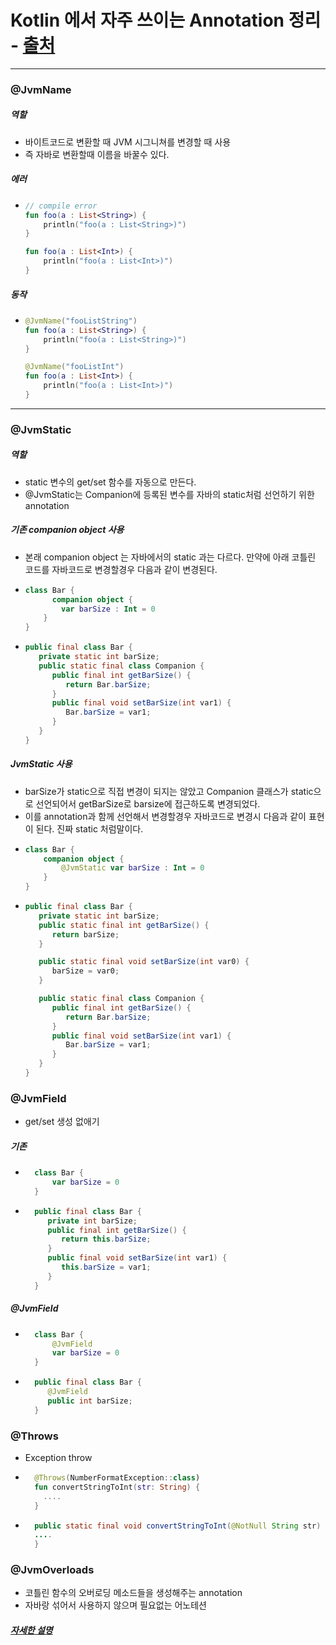 # Kotlin 에서 자주 쓰이는 Annotation 정리 - [출처](https://codechacha.com/ko/kotlin-annotations/)
---
### @JvmName
##### 역할
* 바이트코드로 변환할 때 JVM 시그니쳐를 변경할 때 사용
* 즉 자바로 변환할때 이름을 바꿀수 있다.
##### 에러
* ```kotlin
  // compile error
  fun foo(a : List<String>) {
      println("foo(a : List<String>)")
  }

  fun foo(a : List<Int>) {
      println("foo(a : List<Int>)")
  }
##### 동작
* ```kotlin
  @JvmName("fooListString")
  fun foo(a : List<String>) {
      println("foo(a : List<String>)")
  }
  
  @JvmName("fooListInt")
  fun foo(a : List<Int>) {
      println("foo(a : List<Int>)")
  }
---
### @JvmStatic
##### 역할	
* static 변수의 get/set 함수를 자동으로 만든다. 
* @JvmStatic는 Companion에 등록된 변수를 자바의 static처럼 선언하기 위한 annotation
##### 기존 companion object 사용
* 본래 companion object 는 자바에서의 static 과는 다르다. 만약에 아래 코틀린 코드를 자바코드로 변경할경우 다음과 같이 변경된다.
* ```kotlin
  class Bar {
 	    companion object {	
   	      var barSize : Int = 0
   	  }
  }
* ```java
  public final class Bar {
     private static int barSize;
     public static final class Companion {
        public final int getBarSize() {
           return Bar.barSize;
        }
        public final void setBarSize(int var1) {
           Bar.barSize = var1;
        }
     }
  }
##### JvmStatic 사용
* barSize가 static으로 직접 변경이 되지는 않았고 Companion 클래스가 static으로 선언되어서 getBarSize로 barsize에 접근하도록 변경되었다.
* 이를 annotation과 함께 선언해서 변경할경우 자바코드로 변경시 다음과 같이 표현이 된다. 진짜 static 처럼말이다.
* ```kotlin
  class Bar {
      companion object {
          @JvmStatic var barSize : Int = 0
      }
  }
* ```java
  public final class Bar {
     private static int barSize;
     public static final int getBarSize() {
        return barSize;
     }

     public static final void setBarSize(int var0) {
        barSize = var0;
     }

     public static final class Companion {
        public final int getBarSize() {
           return Bar.barSize;
        }
        public final void setBarSize(int var1) {
           Bar.barSize = var1;
        }
     }
  }
### @JvmField
* get/set 생성 없애기
##### 기존
* ```kotlin
	class Bar {
	    var barSize = 0
	}
* ```java
	public final class Bar {
	   private int barSize;
	   public final int getBarSize() {
	      return this.barSize;
	   }
	   public final void setBarSize(int var1) {
	      this.barSize = var1;
	   }
	}
##### @JvmField
* ```kotlin
	class Bar {
	    @JvmField
	    var barSize = 0
	}
* ```java
	public final class Bar {
	   @JvmField
	   public int barSize;
	}
### @Throws
* Exception throw
* ```kotlin
	@Throws(NumberFormatException::class)
	fun convertStringToInt(str: String) {
	  ....
	}
* ```java
	public static final void convertStringToInt(@NotNull String str) throws NumberFormatException {
  	....
	}
### @JvmOverloads
* 코틀린 함수의 오버로딩 메소드들을 생성해주는 annotation
* 자바랑 섞어서 사용하지 않으며 필요없는 어노테션
##### [자세한 설명](https://codechacha.com/ko/kotlin-annotations/)
	
	
	
	
	
	
  
  
